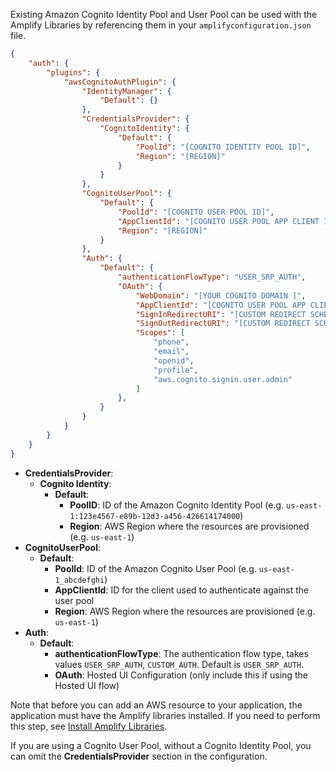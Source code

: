 Existing Amazon Cognito Identity Pool and User Pool can be used with the Amplify Libraries by referencing them in your `amplifyconfiguration.json` file.

```json
{
    "auth": {
        "plugins": {
            "awsCognitoAuthPlugin": {
                "IdentityManager": {
                    "Default": {}
                },
                "CredentialsProvider": {
                    "CognitoIdentity": {
                        "Default": {
                            "PoolId": "[COGNITO IDENTITY POOL ID]",
                            "Region": "[REGION]"
                        }
                    }
                },
                "CognitoUserPool": {
                    "Default": {
                        "PoolId": "[COGNITO USER POOL ID]",
                        "AppClientId": "[COGNITO USER POOL APP CLIENT ID]",
                        "Region": "[REGION]"
                    }
                },
                "Auth": {
                    "Default": {
                        "authenticationFlowType": "USER_SRP_AUTH",
                        "OAuth": {
                            "WebDomain": "[YOUR COGNITO DOMAIN ]",
                            "AppClientId": "[COGNITO USER POOL APP CLIENT ID]",
                            "SignInRedirectURI": "[CUSTOM REDIRECT SCHEME AFTER SIGN IN, e.g. myapp://]",
                            "SignOutRedirectURI": "[CUSTOM REDIRECT SCHEME AFTER SIGN OUT, e.g. myapp://]",
                            "Scopes": [ 
                                "phone",
                                "email",
                                "openid",
                                "profile",
                                "aws.cognito.signin.user.admin"
                            ]
                        },
                    }
                }
            }
        }
    }
}
```

- **CredentialsProvider**:
  - **Cognito Identity**:
    - **Default**:
      - **PoolID**: ID of the Amazon Cognito Identity Pool (e.g. `us-east-1:123e4567-e89b-12d3-a456-426614174000`)
      - **Region**: AWS Region where the resources are provisioned (e.g. `us-east-1`)
- **CognitoUserPool**:
  - **Default**:
    - **PoolId**: ID of the Amazon Cognito User Pool (e.g. `us-east-1_abcdefghi`)
    - **AppClientId**: ID for the client used to authenticate against the user pool
    - **Region**: AWS Region where the resources are provisioned (e.g. `us-east-1`)
- **Auth**:
  - **Default**:
    - **authenticationFlowType**: The authentication flow type, takes values `USER_SRP_AUTH`, `CUSTOM_AUTH`. Default is `USER_SRP_AUTH`.
    - **OAuth**: Hosted UI Configuration (only include this if using the Hosted UI flow)
    
Note that before you can add an AWS resource to your application, the application must have the Amplify libraries installed. If you need to perform this step, see [Install Amplify Libraries](~/lib/project-setup/create-application.md#n2-install-amplify-libraries). 

If you are using a Cognito User Pool, without a Cognito Identity Pool, you can omit the **CredentialsProvider** section in the configuration.
